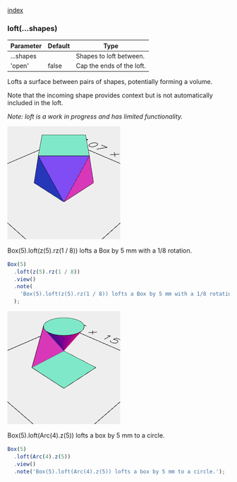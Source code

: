 [index](../../nb/api/index.md)
### loft(...shapes)
Parameter|Default|Type
---|---|---
...shapes||Shapes to loft between.
'open'|false|Cap the ends of the loft.

Lofts a surface between pairs of shapes, potentially forming a volume.

Note that the incoming shape provides context but is not automatically included in the loft.

_Note: loft is a work in progress and has limited functionality._

![Image](loft.md.$2.png)

Box(5).loft(z(5).rz(1 / 8)) lofts a Box by 5 mm with a 1/8 rotation.

```JavaScript
Box(5)
  .loft(z(5).rz(1 / 8))
  .view()
  .note(
    'Box(5).loft(z(5).rz(1 / 8)) lofts a Box by 5 mm with a 1/8 rotation.'
  );
```

![Image](loft.md.$3.png)

Box(5).loft(Arc(4).z(5)) lofts a box by 5 mm to a circle.

```JavaScript
Box(5)
  .loft(Arc(4).z(5))
  .view()
  .note('Box(5).loft(Arc(4).z(5)) lofts a box by 5 mm to a circle.');
```
